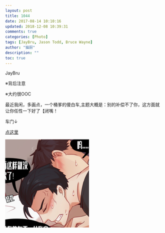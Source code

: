 ```yaml
---
layout: post
title: 1044
date: 2017-08-14 10:10:16
updated: 2018-12-08 10:39:31
comments: true
categories: [Photo]
tags: [JayBru, Jason Todd, Bruce Wayne]
author: "猫厨"
description: ""
toc: true
---
```


<p>JayBru</p> 
<p>※背后注意</p> 
<p>※大约很OOC<br /></p> 
<p>最近我闲，多画点，一个桶爹的傻白车,主题大概是：别的补偿不了你，这方面就让你任性一下好了【闭嘴！</p> 
<p>车门↓</p> 
<p><a rel="nofollow" href="http://file.damidick.anime-japan.net/JB2.jpg" target="_blank"  >点这里</a></p>

![](https://raw.githubusercontent.com/alicewish/meowchain247/master/img_cVZNdzJtQk9JV2V1bGVoS2RmUDdDWTRHd082Q0FBbVYvNkExdFkyaVFmREtrSjFmK2ZUUGp3PT0.jpg)
